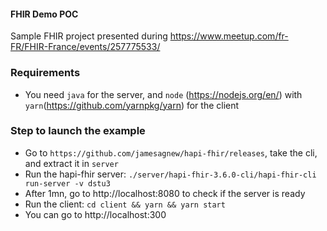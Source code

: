 #### FHIR Demo POC

Sample FHIR project presented during https://www.meetup.com/fr-FR/FHIR-France/events/257775533/

### Requirements
- You need `java` for the server, and `node` (https://nodejs.org/en/) with `yarn`(https://github.com/yarnpkg/yarn) for the client

### Step to launch the example

- Go to `https://github.com/jamesagnew/hapi-fhir/releases`, take the cli, and extract it in `server`
- Run the hapi-fhir server: `./server/hapi-fhir-3.6.0-cli/hapi-fhir-cli run-server -v dstu3`
- After 1mn, go to http://localhost:8080 to check if the server is ready
- Run the client: `cd client && yarn && yarn start`
- You can go to http://localhost:300

